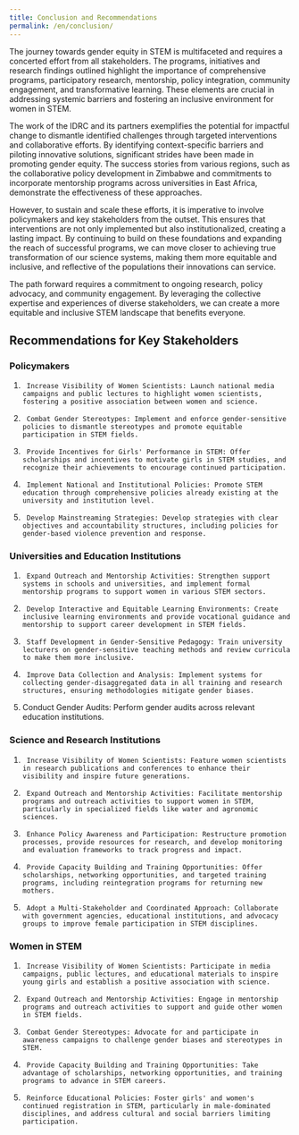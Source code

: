 ```yaml
---
title: Conclusion and Recommendations
permalink: /en/conclusion/
---
```


The journey towards gender equity in STEM is multifaceted and requires a concerted effort from all stakeholders. The programs, initiatives and research findings outlined highlight the importance of comprehensive programs, participatory research, mentorship, policy integration, community engagement, and transformative learning. These elements are crucial in addressing systemic barriers and fostering an inclusive environment for women in STEM.

The work of the IDRC and its partners exemplifies the potential for impactful change to dismantle identified challenges through targeted interventions and collaborative efforts. By identifying context-specific barriers and piloting innovative solutions, significant strides have been made in promoting gender equity. The success stories from various regions, such as the collaborative policy development in Zimbabwe and commitments to incorporate mentorship programs across universities in East Africa, demonstrate the effectiveness of these approaches.

However, to sustain and scale these efforts, it is imperative to involve policymakers and key stakeholders from the outset. This ensures that interventions are not only implemented but also institutionalized, creating a lasting impact. By continuing to build on these foundations and expanding the reach of successful programs, we can move closer to achieving true transformation of our science systems, making them more equitable and inclusive, and reflective of the populations their innovations can service. 

The path forward requires a commitment to ongoing research, policy advocacy, and community engagement. By leveraging the collective expertise and experiences of diverse stakeholders, we can create a more equitable and inclusive STEM landscape that benefits everyone.

## Recommendations for Key Stakeholders

### Policymakers
1.      Increase Visibility of Women Scientists: Launch national media campaigns and public lectures to highlight women scientists, fostering a positive association between women and science.
2.      Combat Gender Stereotypes: Implement and enforce gender-sensitive policies to dismantle stereotypes and promote equitable participation in STEM fields.
3.      Provide Incentives for Girls' Performance in STEM: Offer scholarships and incentives to motivate girls in STEM studies, and recognize their achievements to encourage continued participation.
4.      Implement National and Institutional Policies: Promote STEM education through comprehensive policies already existing at the university and institution level.
5.      Develop Mainstreaming Strategies: Develop strategies with clear objectives and accountability structures, including policies for gender-based violence prevention and response.

### Universities and Education Institutions
1.      Expand Outreach and Mentorship Activities: Strengthen support systems in schools and universities, and implement formal mentorship programs to support women in various STEM sectors.
2.      Develop Interactive and Equitable Learning Environments: Create inclusive learning environments and provide vocational guidance and mentorship to support career development in STEM fields.
3.      Staff Development in Gender-Sensitive Pedagogy: Train university lecturers on gender-sensitive teaching methods and review curricula to make them more inclusive.
5.      Improve Data Collection and Analysis: Implement systems for collecting gender-disaggregated data in all training and research structures, ensuring methodologies mitigate gender biases.
6.    Conduct Gender Audits: Perform gender audits across relevant education institutions.
 
### Science and Research Institutions
1.      Increase Visibility of Women Scientists: Feature women scientists in research publications and conferences to enhance their visibility and inspire future generations.
2.      Expand Outreach and Mentorship Activities: Facilitate mentorship programs and outreach activities to support women in STEM, particularly in specialized fields like water and agronomic sciences.
3.      Enhance Policy Awareness and Participation: Restructure promotion processes, provide resources for research, and develop monitoring and evaluation frameworks to track progress and impact.
4.      Provide Capacity Building and Training Opportunities: Offer scholarships, networking opportunities, and targeted training programs, including reintegration programs for returning new mothers.
5.      Adopt a Multi-Stakeholder and Coordinated Approach: Collaborate with government agencies, educational institutions, and advocacy groups to improve female participation in STEM disciplines.

### Women in STEM
1.      Increase Visibility of Women Scientists: Participate in media campaigns, public lectures, and educational materials to inspire young girls and establish a positive association with science.
2.      Expand Outreach and Mentorship Activities: Engage in mentorship programs and outreach activities to support and guide other women in STEM fields.
3.      Combat Gender Stereotypes: Advocate for and participate in awareness campaigns to challenge gender biases and stereotypes in STEM.
4.      Provide Capacity Building and Training Opportunities: Take advantage of scholarships, networking opportunities, and training programs to advance in STEM careers.
5.      Reinforce Educational Policies: Foster girls' and women's continued registration in STEM, particularly in male-dominated disciplines, and address cultural and social barriers limiting participation.
